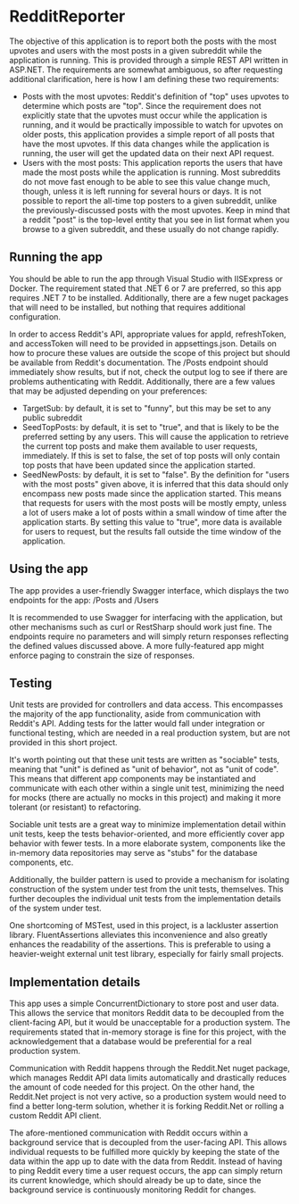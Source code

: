 # RedditReporter
The objective of this application is to report both the posts with the most upvotes and users with the most posts in a given subreddit while the application is running. This is provided through a simple REST API written in ASP.NET. The requirements are somewhat ambiguous, so after requesting additional clarification, here is how I am defining these two requirements:

* Posts with the most upvotes: Reddit's definition of "top" uses upvotes to determine which posts are "top". Since the requirement does not explicitly state that the upvotes must occur while the application is running, and it would be practically impossible to watch for upvotes on older posts, this application provides a simple report of all posts that have the most upvotes. If this data changes while the application is running, the user will get the updated data on their next API request.
* Users with the most posts: This application reports the users that have made the most posts while the application is running. Most subreddits do not move fast enough to be able to see this value change much, though, unless it is left running for several hours or days. It is not possible to report the all-time top posters to a given subreddit, unlike the previously-discussed posts with the most upvotes. Keep in mind that a reddit "post" is the top-level entity that you see in list format when you browse to a given subreddit, and these usually do not change rapidly.

## Running the app

You should be able to run the app through Visual Studio with IISExpress or Docker. The requirement stated that .NET 6 or 7 are preferred, so this app requires .NET 7 to be installed. Additionally, there are a few nuget packages that will need to be installed, but nothing that requires additional configuration.

In order to access Reddit's API, appropriate values for appId, refreshToken, and accessToken will need to be provided in appsettings.json. Details on how to procure these values are outside the scope of this project but should be available from Reddit's documentation. The /Posts endpoint should immediately show results, but if not, check the output log to see if there are problems authenticating with Reddit. Additionally, there are a few values that may be adjusted depending on your preferences:
* TargetSub: by default, it is set to "funny", but this may be set to any public subreddit
* SeedTopPosts: by default, it is set to "true", and that is likely to be the preferred setting by any users. This will cause the application to retrieve the current top posts and make them available to user requests, immediately. If this is set to false, the set of top posts will only contain top posts that have been updated since the application started.
* SeedNewPosts: by default, it is set to "false". By the definition for "users with the most posts" given above, it is inferred that this data should only encompass new posts made since the application started. This means that requests for users with the most posts will be mostly empty, unless a lot of users make a lot of posts within a small window of time after the application starts. By setting this value to "true", more data is available for users to request, but the results fall outside the time window of the application.

## Using the app
The app provides a user-friendly Swagger interface, which displays the two endpoints for the app: /Posts and /Users

It is recommended to use Swagger for interfacing with the application, but other mechanisms such as curl or RestSharp should work just fine. The endpoints require no parameters and will simply return responses reflecting the defined values discussed above. A more fully-featured app might enforce paging to constrain the size of responses.

## Testing
Unit tests are provided for controllers and data access. This encompasses the majority of the app functionality, aside from communication with Reddit's API. Adding tests for the latter would fall under integration or functional testing, which are needed in a real production system, but are not provided in this short project.

It's worth pointing out that these unit tests are written as "sociable" tests, meaning that "unit" is defined as "unit of behavior", not as "unit of code". This means that different app components may be instantiated and communicate with each other within a single unit test, minimizing the need for mocks (there are actually no mocks in this project) and making it more tolerant (or resistant) to refactoring.

Sociable unit tests are a great way to minimize implementation detail within unit tests, keep the tests behavior-oriented, and more efficiently cover app behavior with fewer tests. In a more elaborate system, components like the in-memory data repositories may serve as "stubs" for the database components, etc.

Additionally, the builder pattern is used to provide a mechanism for isolating construction of the system under test from the unit tests, themselves. This further decouples the individual unit tests from the implementation details of the system under test.

One shortcoming of MSTest, used in this project, is a lackluster assertion library. FluentAssertions alleviates this inconvenience and also greatly enhances the readability of the assertions. This is preferable to using a heavier-weight external unit test library, especially for fairly small projects.

## Implementation details
This app uses a simple ConcurrentDictionary to store post and user data. This allows the service that monitors Reddit data to be decoupled from the client-facing API, but it would be unacceptable for a production system. The requirements stated that in-memory storage is fine for this project, with the acknowledgement that a database would be preferential for a real production system.

Communication with Reddit happens through the Reddit.Net nuget package, which manages Reddit API data limits automatically and drastically reduces the amount of code needed for this project. On the other hand, the Reddit.Net project is not very active, so a production system would need to find a better long-term solution, whether it is forking Reddit.Net or rolling a custom Reddit API client.

The afore-mentioned communication with Reddit occurs within a background service that is decoupled from the user-facing API. This allows individual requests to be fulfilled more quickly by keeping the state of the data within the app up to date with the data from Reddit. Instead of having to ping Reddit every time a user request occurs, the app can simply return its current knowledge, which should already be up to date, since the background service is continuously monitoring Reddit for changes.
